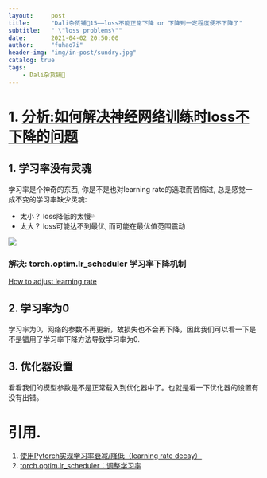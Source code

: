 ```yaml
---
layout:     post
title:      "Dali杂货铺🐰15——loss不能正常下降 or 下降到一定程度便不下降了"
subtitle:   " \"loss problems\""
date:       2021-04-02 20:50:00
author:     "fuhao7i"
header-img: "img/in-post/sundry.jpg"
catalog: true
tags:
    - Dali杂货铺🐰
---
```


# 1. [分析:如何解决神经网络训练时loss不下降的问题](https://blog.ailemon.me/2019/02/26/solution-to-loss-doesnt-drop-in-nn-train/)

## 1. 学习率没有灵魂

学习率是个神奇的东西, 你是不是也对learning rate的选取而苦恼过, 总是感觉一成不变的学习率缺少灵魂:

- 太小？ loss降低的太慢💦
- 太大？ loss可能达不到最优, 而可能在最优值范围震动

<img src="https://img-blog.csdnimg.cn/20210403160419334.png" center>

### 解决: torch.optim.lr_scheduler 学习率下降机制

[How to adjust learning rate](https://pytorch.org/docs/stable/optim.html#how-to-adjust-learning-rate)

## 2. 学习率为0

学习率为0，网络的参数不再更新，故损失也不会再下降，因此我们可以看一下是不是错用了学习率下降方法导致学习率为0.

## 3. 优化器设置

看看我们的模型参数是不是正常载入到优化器中了。也就是看一下优化器的设置有没有出错。

# 引用.

1. [使用Pytorch实现学习率衰减/降低（learning rate decay）](https://blog.csdn.net/fufu_good/article/details/104340036)
2. [torch.optim.lr_scheduler：调整学习率](https://blog.csdn.net/qyhaill/article/details/103043637)
